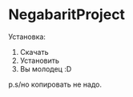 # NegabaritProject
 
 Установка:
 1) Скачать
 2) Установить
 3) Вы молодец :D

 p.s/но копировать не надо. 